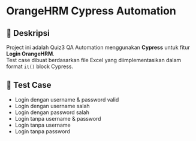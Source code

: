 # OrangeHRM Cypress Automation

## 📌 Deskripsi
Project ini adalah Quiz3 QA Automation menggunakan **Cypress** untuk fitur **Login OrangeHRM**.  
Test case dibuat berdasarkan file Excel yang diimplementasikan dalam format `it()` block Cypress.

## 🧪 Test Case
- Login dengan username & password valid
- Login dengan username salah
- Login dengan password salah
- Login tanpa username & password
- Login tanpa username
- Login tanpa password

